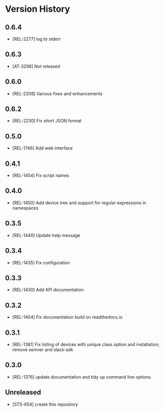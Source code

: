 # Version History

## 0.6.4

* [REL-2277] log to stderr

## 0.6.3

* [AT-3298] Not released

## 0.6.0

* [REL-2208] Various fixes and enhancements

## 0.6.2

* [REL-2230] Fix short JSON format

## 0.5.0

* [REL-1746] Add web interface

## 0.4.1

* [REL-1454] Fix script names 

## 0.4.0

* [REL-1450] Add device tree and support for regular expressions in namespaces

## 0.3.5

* [REL-1440] Update help message

## 0.3.4

* [REL-1435] Fix configuration

## 0.3.3

* [REL-1430] Add API documentation

## 0.3.2

* [REL-1404] Fix documentation build on readthedocs.io

## 0.3.1

* [REL-1381] Fix listing of devices with unique class option and installation; remove semver and slack-sdk

## 0.3.0

* [REL-1376] update documentation and tidy up command line options 

## Unreleased

* [STS-654] create this repository
